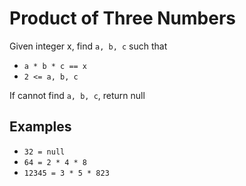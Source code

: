 # Product of Three Numbers

Given integer x, find `a, b, c` such that 

- `a * b * c == x`
- `2 <= a, b, c`

If cannot find `a, b, c`, return null

## Examples

- `32 = null`
- `64 = 2 * 4 * 8`
- `12345 = 3 * 5 * 823`